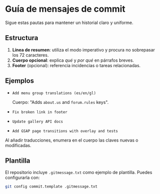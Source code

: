 # Guía de mensajes de commit

Sigue estas pautas para mantener un historial claro y uniforme.

## Estructura

1. **Línea de resumen**: utiliza el modo imperativo y procura no sobrepasar los 72 caracteres.
2. **Cuerpo opcional**: explica *qué* y *por qué* en párrafos breves.
3. **Footer** (opcional): referencia incidencias o tareas relacionadas.

## Ejemplos

- `Add menu group translations (es/en/gl)`

  Cuerpo: "Adds `about.us` and `forum.rules` keys".
- `Fix broken link in footer`
- `Update gallery API docs`
- `Add GSAP page transitions with overlay and tests`

Al añadir traducciones, enumera en el cuerpo las claves nuevas o modificadas.

## Plantilla

El repositorio incluye `.gitmessage.txt` como ejemplo de plantilla. Puedes
configurarla con:

```bash
git config commit.template .gitmessage.txt
```
